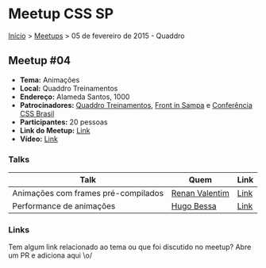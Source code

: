 Meetup CSS SP
======

[Início](../README.md) > [Meetups](../meetups.md) > 05 de fevereiro de 2015 - Quaddro

## Meetup #04

* **Tema:** Animações
* **Local:** Quaddro Treinamentos
* **Endereço:** Alameda Santos, 1000
* **Patrocinadores:** [Quaddro Treinamentos](http://www.quaddro.com.br/), [Front in Sampa](http://frontinsampa.com.br) e [Conferência CSS Brasil](http://conferenciacssbrasil.com.br)
* **Participantes:** 20 pessoas
* **Link do Meetup:** [Link](http://www.meetup.com/CSS-SP/events/220119108/) 
* **Vídeo:** [Link](https://plus.google.com/events/co03ld36vft37cj67mlaaq72fg0)

### Talks

| Talk                                                                          | Quem                                                | Link                                                          |
| --------------------------------------  | ------------------------------------------------------------------ | ---------------------------------------------------------------------------------- |
| Animações com frames pré-compilados     | [Renan Valentim](https://www.facebook.com/renanvalentin.ferreira)  | [Link](https://speakerdeck.com/renanvalentin/animacoes-com-frames-pre-compilados)  |
| Performance de animações                | [Hugo Bessa](https://twitter.com/hugobessaa)                       | [Link](http://www.slideshare.net/hugobessaa/performance-em-animacoes)              |

### Links

Tem algum link relacionado ao tema ou que foi discutido no meetup? Abre um PR e adiciona aqui \o/
